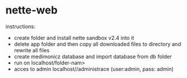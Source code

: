 # nette-web
instructions:
- create folder and install nette sandbox v2.4 into it
- delete app folder and then copy all downloaded files to directory and rewrite all files
- create medimonicz database and import database from db folder
- run on localhost/folder-nam>
- acces to admin localhost/<folder-name>/administrace (user:admin, pass: admin)
